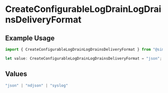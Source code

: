 # CreateConfigurableLogDrainLogDrainsDeliveryFormat

## Example Usage

```typescript
import { CreateConfigurableLogDrainLogDrainsDeliveryFormat } from "@simplesagar/vercel/models/createconfigurablelogdrainop.js";

let value: CreateConfigurableLogDrainLogDrainsDeliveryFormat = "json";
```

## Values

```typescript
"json" | "ndjson" | "syslog"
```